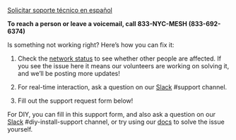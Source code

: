 [Solicitar soporte técnico en español](/es/support)

**To reach a person or leave a voicemail, call 833-NYC-MESH (833-692-6374)**

Is something not working right? Here’s how you can fix it:

1. Check the [network status](/network-status) to see whether other people are affected. If you see the issue here it means our volunteers are working on solving it, and we’ll be posting more updates!

2. For real-time interaction, ask a question on our [Slack](https://slack.nycmesh.net/) #support channel.

3. Fill out the support request form below!

For DIY, you can fill in this support form, and also ask a question on our [Slack](https://slack.nycmesh.net/) #diy-install-support channel, or try using our [docs](https://docs.nycmesh.net/) to solve the issue yourself.



